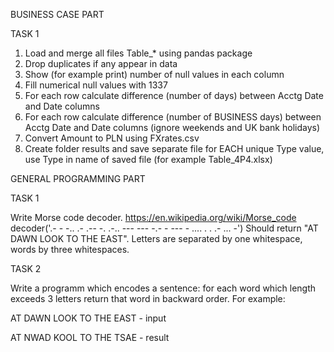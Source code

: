 BUSINESS CASE PART


TASK 1

1. Load and merge all files Table_* using pandas package
2. Drop duplicates if any appear in data
3. Show (for example print) number of null values in each column
4. Fill numerical null values with 1337
5. For each row calculate difference (number of days) between Acctg Date and Date columns
6. For each row calculate difference (number of BUSINESS days) between Acctg Date and Date columns (ignore weekends and UK bank holidays)
7. Convert Amount to PLN using FXrates.csv
8. Create folder results and save separate file for EACH unique Type value, use Type in name of saved file (for example Table_4P4.xlsx)


GENERAL PROGRAMMING PART


TASK 1

Write Morse code decoder. https://en.wikipedia.org/wiki/Morse_code
decoder('.- -   -.. .- .-- -.   .-.. --- --- -.-   - ---   - .... .   . .- ... -')
Should return "AT DAWN LOOK TO THE EAST". Letters are separated by one whitespace, words by three whitespaces.

TASK 2

Write a programm which encodes a sentence: for each word which length exceeds 3 letters return that word in backward order. 
For example:

AT DAWN LOOK TO THE EAST  - input

AT NWAD KOOL TO THE TSAE  - result
